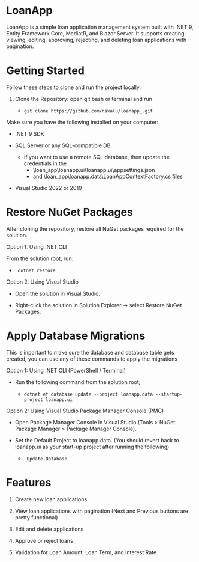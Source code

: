 # LoanApp

LoanApp is a simple loan application management system built with .NET 9, Entity Framework Core, MediatR, and Blazor Server.
It supports creating, viewing, editing, approving, rejecting, and deleting loan applications with pagination.

# Getting Started

Follow these steps to clone and run the project locally.

1. Clone the Repository: open git bash or terminal and run
   -     git clone https://github.com/nskalu/loanapp_.git


Make sure you have the following installed on your computer:

- .NET 9 SDK

- SQL Server or any SQL-compatible DB 
  - if you want to use a remote SQL database, then update the credentials in the
    -  \loan_app\loanapp.ui\loanapp.ui\appsettings.json
    -  and \loan_app\loanapp.data\LoanAppContextFactory.cs files

 - Visual Studio 2022 or 2019

# Restore NuGet Packages

After cloning the repository, restore all NuGet packages required for the solution.

Option 1: Using .NET CLI

From the solution root, run:

  -      dotnet restore

Option 2: Using Visual Studio

  - Open the solution in Visual Studio.

  - Right-click the solution in Solution Explorer → select Restore NuGet Packages.

# Apply Database Migrations

This is inportant to make sure the database and database table gets created, you can use any of these commands to apply the migrations

  Option 1: Using .NET CLI (PowerShell / Terminal)
  - Run the following command from the solution root; 
      -     dotnet ef database update --project loanapp.data --startup-project loanapp.ui
  Option 2: Using Visual Studio Package Manager Console (PMC)

   - Open Package Manager Console in Visual Studio (Tools > NuGet Package Manager > Package Manager Console).

  - Set the Default Project to loanapp.data. (You should revert back to loanapp.ui as your start-up project after running the following)
    -      Update-Database
   
  # Features

  1. Create new loan applications

  2. View loan applications with pagination (Next and Previous buttons are pretty functional)

  3. Edit and delete applications

  4. Approve or reject loans
     
  5. Validation for Loan Amount, Loan Term, and Interest Rate

